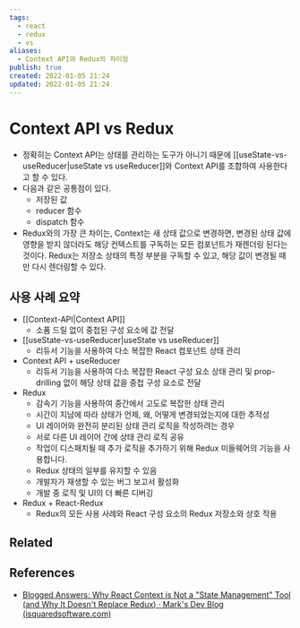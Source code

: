 ```yaml
---
tags:
  - react
  - redux
  - vs
aliases:
  - Context API와 Redux의 차이점
publish: true
created: 2022-01-05 21:24
updated: 2022-01-05 21:24
---
```


# Context API vs Redux

- 정확히는 Context API는 상태를 관리하는 도구가 아니기 때문에 [[useState-vs-useReducer|useState vs useReducer]]와 Context API를 조합하여 사용한다고 할 수 있다.
- 다음과 같은 공통점이 있다.
  - 저장된 값
  - reducer 함수
  - dispatch 함수
- Redux와의 가장 큰 차이는, Context는 새 상태 값으로 변경하면, 변경된 상태 값에 영향을 받지 않더라도 해당 컨텍스트를 구독하는 모든 컴포넌트가 재렌더링 된다는 것이다. Redux는 저장소 상태의 특정 부분을 구독할 수 있고, 해당 값이 변경될 때만 다시 렌더링할 수 있다.

## 사용 사례 요약

- [[Context-API|Context API]]
  - 소품 드릴 없이 중첩된 구성 요소에 값 전달
- [[useState-vs-useReducer|useState vs useReducer]]
  - 리듀서 기능을 사용하여 다소 복잡한 React 컴포넌트 상태 관리
- Context API + useReducer
  - 리듀서 기능을 사용하여 다소 복잡한 React 구성 요소 상태 관리 및 prop-drilling 없이 해당 상태 값을 중첩 구성 요소로 전달
- Redux
  - 감속기 기능을 사용하여 중간에서 고도로 복잡한 상태 관리
  - 시간이 지남에 따라 상태가 언제, 왜, 어떻게 변경되었는지에 대한 추적성
  - UI 레이어와 완전히 분리된 상태 관리 로직을 작성하려는 경우
  - 서로 다른 UI 레이어 간에 상태 관리 로직 공유
  - 작업이 디스패치될 때 추가 로직을 추가하기 위해 Redux 미들웨어의 기능을 사용합니다.
  - Redux 상태의 일부를 유지할 수 있음
  - 개발자가 재생할 수 있는 버그 보고서 활성화
  - 개발 중 로직 및 UI의 더 빠른 디버깅
- Redux + React-Redux
  - Redux의 모든 사용 사례와 React 구성 요소의 Redux 저장소와 상호 작용

## Related

## References

- [Blogged Answers: Why React Context is Not a "State Management" Tool (and Why It Doesn't Replace Redux) · Mark's Dev Blog (isquaredsoftware.com)](https://blog.isquaredsoftware.com/2021/01/context-redux-differences/)

